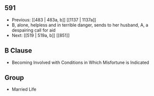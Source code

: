 ## 591
- Previous: [[483 | 483a, b]] [[1137 | 1137a]] 
- B, alone, helpless and in terrible danger, sends to her husband, A, a despairing call for aid
- Next: [[519 | 519a, b]] [[851]] 

## B Clause
- Becoming Involved with Conditions in Which Misfortune is Indicated

## Group
- Married Life

